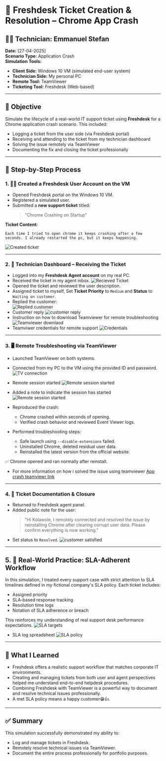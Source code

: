 
# 📩 Freshdesk Ticket Creation & Resolution – Chrome App Crash

## 👨‍💻 Technician: Emmanuel Stefan  
**Date:** [27-04-2025]  
**Scenario Type:** Application Crash  
**Simulation Tools:**  
- **Client Side:** Windows 10 VM (simulated end-user system)  
- **Technician Side:** My personal PC  
- **Remote Tool:** TeamViewer  
- **Ticketing Tool:** Freshdesk (Web-based)

---

## 🧪 Objective

Simulate the lifecycle of a real-world IT support ticket using **Freshdesk** for a Chrome application crash scenario. This included:
- Logging a ticket from the user side (via Freshdesk portal)
- Receiving and attending to the ticket from my technician dashboard
- Solving the issue remotely via TeamViewer
- Documenting the fix and closing the ticket professionally

---

## 📝 Step-by-Step Process

### 1. 🧑‍💻 Created a Freshdesk User Account on the VM
- Opened Freshdesk portal on the Windows 10 VM.
- Registered a simulated user.
- Submitted a **new support ticket** titled:  
  > "Chrome Crashing on Startup"

**Ticket Content:**
```text
Each time I tried to open chrome it keeps crashing after a few seconds. I already restarted the pc, but it keeps happening. 
```
![Created ticket](images/01-createdticket.png)

---

### 2. 🎫 Technician Dashboard – Receiving the Ticket
- Logged into my **Freshdesk Agent account** on my real PC.
- Received the ticket in my agent inbox.
![Recieved Ticket](images/02-recievd-ticket.png)
- Opened the ticket and reviewed the user description.
- Assigned ticket to myself, Set **Ticket Priority** to `Medium` and **Status** to `Waiting on customer`.
- Replied the customer:  
  ![Replied customer](images/03-repliedto-the-ticket.png)
- Customer reply
  ![customer reply](images/04-customer-replied.png)
- Instruction on how to download Teamviewer for remote troubleshooting
  ![Teamviewer downlaod](images/05-downlaod-teamviewer.png)
- Teamviwer credentials for remote support
  ![Credentials](images/06-remote-credentials.png)
---

### 3. 🖥️ Remote Troubleshooting via TeamViewer
- Launched TeamViewer on both systems.

- Connected from my PC to the VM using the provided ID and password.
![TV connection](images/07-TV-connection.png)

- Remote session started 
![Remote session started](images/08-remote-session-started.png)

- Added a note to indicate the session has started
![Remote session started](images/08a-remote-session-started.png)

- Reproduced the crash:
  - Chrome crashed within seconds of opening.
  - Verified crash behavior and reviewed Event Viewer logs.
- Performed troubleshooting steps:
  - Safe launch using `--disable-extensions` failed.
  - Uninstalled Chrome, deleted residual user data.
  - Reinstalled the latest version from the official website.

✅ Chrome opened and ran normally after reinstall.
- For more information on how i solved the issue using teamviewer
[App crash teamviewr link](../../../Remote-Access-Tools/TeamViewer/App_crash/App_crash.md)

---

### 4. 🧾 Ticket Documentation & Closure
- Returned to Freshdesk agent panel.
- Added public note for the user:
  > "Hi Kolawole, I remotely connected and resolved the issue by reinstalling Chrome after clearing corrupt user data. Please confirm everything is now working."
- Set status to `Resolved`.
![customer satisfied](images/10-customer-satisfied.png)

---

## 5. 📌 Real-World Practice: SLA-Adherent Workflow

In this simulation, I treated every support case with strict attention to SLA timelines defined in my fictional company's SLA policy. Each ticket includes:

- Assigned priority
- SLA-based response tracking
- Resolution time logs
- Notation of SLA adherence or breach

This reinforces my understanding of real support desk performance expectations.
![SLA targets](images/06-SLA-Targets.png)

- SLA log spreadsheet
![SLA policy](images/11-SLA-spreadsheet.png)

---

## 🧠 What I Learned
- Freshdesk offers a realistic support workflow that matches corporate IT environments.
- Creating and managing tickets from both user and agent perspectives helped me understand end-to-end helpdesk procedures.
- Combining Freshdesk with TeamViewer is a powerful way to document and resolve technical issues professionally.
- A met SLA policy means a happy customer😁👍.

---

## ✅ Summary
This simulation successfully demonstrated my ability to:
- Log and manage tickets in Freshdesk.
- Remotely resolve technical issues via TeamViewer.
- Document the entire process professionally for portfolio purposes.
